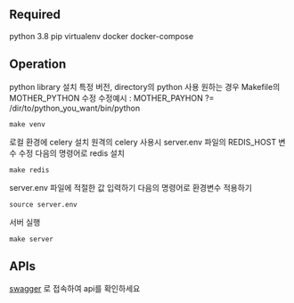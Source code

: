 Required
--------
python 3.8
pip
virtualenv
docker
docker-compose

Operation
---------
python library 설치
특정 버전, directory의 python 사용 원하는 경우 Makefile의 MOTHER_PYTHON 수정
수정예시 : MOTHER_PAYHON ?= /dir/to/python_you_want/bin/python

    make venv

로컬 환경에 celery 설치
원격의 celery 사용시 server.env 파일의 REDIS_HOST 변수 수정
다음의 명령어로 redis 설치

    make redis

server.env 파일에 적절한 값 입력하기
다음의 명령어로 환경변수 적용하기

    source server.env

서버 실행

    make server


APIs
----
[swagger](http://localhost:8000/swagger/) 로 접속하여 api를 확인하세요
